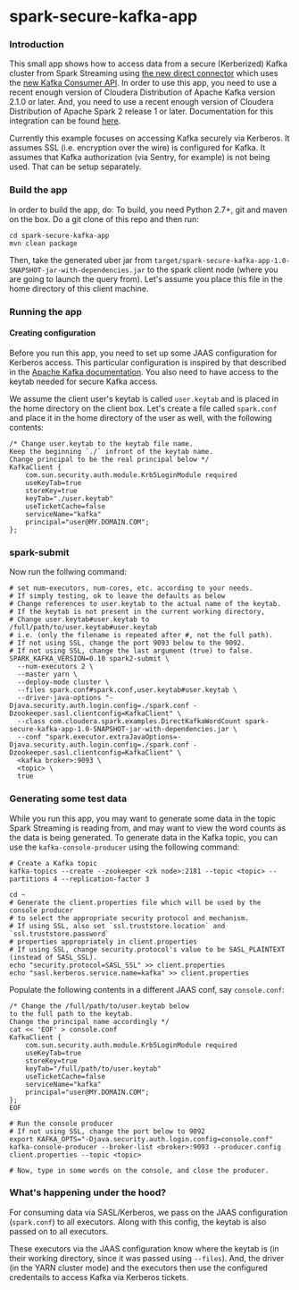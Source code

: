 spark-secure-kafka-app
============

### Introduction
This small app shows how to access data from a secure (Kerberized) Kafka cluster from Spark Streaming using [the new direct connector](http://spark.apache.org/docs/latest/streaming-kafka-0-10-integration.html) which uses the [new Kafka Consumer API](https://kafka.apache.org/documentation/#consumerconfigs). In order to use this app, you need to use a recent enough version of Cloudera Distribution of Apache Kafka version 2.1.0 or later. And, you need to use a recent enough version of Cloudera Distribution of Apache Spark 2 release 1 or later. Documentation for this integration can be found [here](https://www.cloudera.com/documentation/spark2/latest/topics/spark2_kafka.html).

Currently this example focuses on accessing Kafka securely via Kerberos. It assumes SSL (i.e. encryption over the wire) is configured for Kafka. It assumes that Kafka authorization (via Sentry, for example) is not being used. That can be setup separately.

### Build the app
In order to build the app, do:
To build, you need Python 2.7+, git and maven on the box.
Do a git clone of this repo and then run:
```
cd spark-secure-kafka-app
mvn clean package
```
Then, take the generated uber jar from `target/spark-secure-kafka-app-1.0-SNAPSHOT-jar-with-dependencies.jar` to the spark client node (where you are going to launch the query from). Let's assume you place this file in the home directory of this client machine.

### Running the app
#### Creating configuration
Before you run this app, you need to set up some JAAS configuration for Kerberos access. This particular configuration is inspired by that described in the [Apache Kafka documentation](https://kafka.apache.org/documentation/#security_kerberos_sasl_clientconfig). You also need to have access to the keytab needed for secure Kafka access.

We assume the client user's keytab is called `user.keytab` and is placed in the home directory on the client box. Let's create a file called `spark.conf` and place it in the home directory of the user as well, with the following contents:
```
/* Change user.keytab to the keytab file name.
Keep the beginning `./` infront of the keytab name. 
Change principal to be the real principal below */
KafkaClient {
    com.sun.security.auth.module.Krb5LoginModule required
    useKeyTab=true
    storeKey=true
    keyTab="./user.keytab"
    useTicketCache=false
    serviceName="kafka"
    principal="user@MY.DOMAIN.COM";
};
```

### spark-submit
Now run the follwing command:
```
# set num-executors, num-cores, etc. according to your needs.
# If simply testing, ok to leave the defaults as below
# Change references to user.keytab to the actual name of the keytab.
# If the keytab is not present in the current working directory,
# Change user.keytab#user.keytab to /full/path/to/user.keytab#user.keytab
# i.e. (only the filename is repeated after #, not the full path).
# If not using SSL, change the port 9093 below to the 9092.
# If not using SSL, change the last argument (true) to false.
SPARK_KAFKA_VERSION=0.10 spark2-submit \
  --num-executors 2 \
  --master yarn \
  --deploy-mode cluster \
  --files spark.conf#spark.conf,user.keytab#user.keytab \
  --driver-java-options "-Djava.security.auth.login.config=./spark.conf -Dzookeeper.sasl.clientconfig=KafkaClient" \
  --class com.cloudera.spark.examples.DirectKafkaWordCount spark-secure-kafka-app-1.0-SNAPSHOT-jar-with-dependencies.jar \
  --conf "spark.executor.extraJavaOptions=-Djava.security.auth.login.config=./spark.conf -Dzookeeper.sasl.clientconfig=KafkaClient" \
  <kafka broker>:9093 \
  <topic> \
  true
```

### Generating some test data
While you run this app, you may want to generate some data in the topic Spark Streaming is reading from, and may want to view the word counts as the data is being generated. To generate data in the Kafka topic, you can use the `kafka-console-producer` using the following command:
```
# Create a Kafka topic
kafka-topics --create --zookeeper <zk node>:2181 --topic <topic> --partitions 4 --replication-factor 3

cd ~
# Generate the client.properties file which will be used by the console producer
# to select the appropriate security protocol and mechanism.
# If using SSL, also set `ssl.truststore.location` and `ssl.truststore.password` 
# properties appropriately in client.properties
# If using SSL, change security.protocol's value to be SASL_PLAINTEXT (instead of SASL_SSL).
echo "security.protocol=SASL_SSL" >> client.properties
echo "sasl.kerberos.service.name=kafka" >> client.properties
```
Populate the following contents in a different JAAS conf, say `console.conf`:
```
/* Change the /full/path/to/user.keytab below
to the full path to the keytab.
Change the principal name accordingly */
cat << 'EOF' > console.conf
KafkaClient {
    com.sun.security.auth.module.Krb5LoginModule required
    useKeyTab=true
    storeKey=true
    keyTab="/full/path/to/user.keytab"
    useTicketCache=false
    serviceName="kafka"
    principal="user@MY.DOMAIN.COM";
}; 
EOF
```

```
# Run the console producer
# If not using SSL, change the port below to 9092
export KAFKA_OPTS="-Djava.security.auth.login.config=console.conf"
kafka-console-producer --broker-list <broker>:9093 --producer.config client.properties --topic <topic>

# Now, type in some words on the console, and close the producer.
```

### What's happening under the hood?
For consuming data via SASL/Kerberos, we pass on the JAAS configuration (`spark.conf`) to all executors. Along with this config, the keytab is also passed on to all executors.

These executors via the JAAS configuration know where the keytab is (in their working directory, since it was passed using `--files`). And, the driver (in the YARN cluster mode) and the executors then use the configured credentails to access Kafka via Kerberos tickets.
